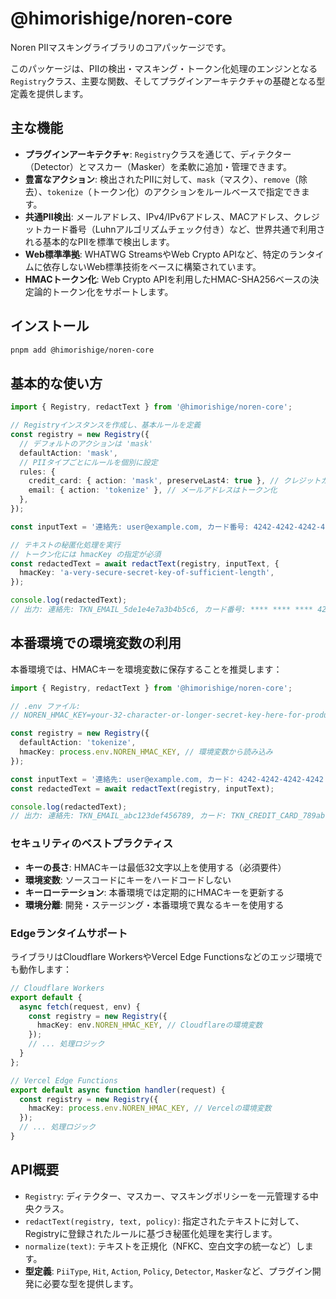 # @himorishige/noren-core

Noren PIIマスキングライブラリのコアパッケージです。

このパッケージは、PIIの検出・マスキング・トークン化処理のエンジンとなる`Registry`クラス、主要な関数、そしてプラグインアーキテクチャの基礎となる型定義を提供します。

## 主な機能

- **プラグインアーキテクチャ**: `Registry`クラスを通じて、ディテクター（Detector）とマスカー（Masker）を柔軟に追加・管理できます。
- **豊富なアクション**: 検出されたPIIに対して、`mask`（マスク）、`remove`（除去）、`tokenize`（トークン化）のアクションをルールベースで指定できます。
- **共通PII検出**: メールアドレス、IPv4/IPv6アドレス、MACアドレス、クレジットカード番号（Luhnアルゴリズムチェック付き）など、世界共通で利用される基本的なPIIを標準で検出します。
- **Web標準準拠**: WHATWG StreamsやWeb Crypto APIなど、特定のランタイムに依存しないWeb標準技術をベースに構築されています。
- **HMACトークン化**: Web Crypto APIを利用したHMAC-SHA256ベースの決定論的トークン化をサポートします。

## インストール

```sh
pnpm add @himorishige/noren-core
```

## 基本的な使い方

```typescript
import { Registry, redactText } from '@himorishige/noren-core';

// Registryインスタンスを作成し、基本ルールを定義
const registry = new Registry({
  // デフォルトのアクションは 'mask'
  defaultAction: 'mask',
  // PIIタイプごとにルールを個別に設定
  rules: {
    credit_card: { action: 'mask', preserveLast4: true }, // クレジットカードは末尾4桁を保持
    email: { action: 'tokenize' }, // メールアドレスはトークン化
  },
});

const inputText = '連絡先: user@example.com, カード番号: 4242-4242-4242-4242';

// テキストの秘匿化処理を実行
// トークン化には hmacKey の指定が必須
const redactedText = await redactText(registry, inputText, {
  hmacKey: 'a-very-secure-secret-key-of-sufficient-length',
});

console.log(redactedText);
// 出力: 連絡先: TKN_EMAIL_5de1e4e7a3b4b5c6, カード番号: **** **** **** 4242
```

## 本番環境での環境変数の利用

本番環境では、HMACキーを環境変数に保存することを推奨します：

```typescript
import { Registry, redactText } from '@himorishige/noren-core';

// .env ファイル:
// NOREN_HMAC_KEY=your-32-character-or-longer-secret-key-here-for-production

const registry = new Registry({
  defaultAction: 'tokenize',
  hmacKey: process.env.NOREN_HMAC_KEY, // 環境変数から読み込み
});

const inputText = '連絡先: user@example.com, カード: 4242-4242-4242-4242';
const redactedText = await redactText(registry, inputText);

console.log(redactedText);
// 出力: 連絡先: TKN_EMAIL_abc123def456789, カード: TKN_CREDIT_CARD_789abc123def456
```

### セキュリティのベストプラクティス

- **キーの長さ**: HMACキーは最低32文字以上を使用する（必須要件）
- **環境変数**: ソースコードにキーをハードコードしない
- **キーローテーション**: 本番環境では定期的にHMACキーを更新する
- **環境分離**: 開発・ステージング・本番環境で異なるキーを使用する

### Edgeランタイムサポート

ライブラリはCloudflare WorkersやVercel Edge Functionsなどのエッジ環境でも動作します：

```typescript
// Cloudflare Workers
export default {
  async fetch(request, env) {
    const registry = new Registry({
      hmacKey: env.NOREN_HMAC_KEY, // Cloudflareの環境変数
    });
    // ... 処理ロジック
  }
};

// Vercel Edge Functions
export default async function handler(request) {
  const registry = new Registry({
    hmacKey: process.env.NOREN_HMAC_KEY, // Vercelの環境変数
  });
  // ... 処理ロジック
}
```

## API概要

- `Registry`: ディテクター、マスカー、マスキングポリシーを一元管理する中央クラス。
- `redactText(registry, text, policy)`: 指定されたテキストに対して、Registryに登録されたルールに基づき秘匿化処理を実行します。
- `normalize(text)`: テキストを正規化（NFKC、空白文字の統一など）します。
- **型定義**: `PiiType`, `Hit`, `Action`, `Policy`, `Detector`, `Masker`など、プラグイン開発に必要な型を提供します。
